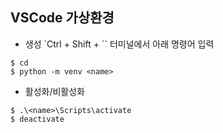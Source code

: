 ## VSCode 가상환경

- 생성
`Ctrl + Shift + `` 터미널에서 아래 명령어 입력
```
$ cd
$ python -m venv <name>
```

- 활성화/비활성화
```
$ .\<name>\Scripts\activate
$ deactivate
```
